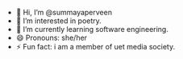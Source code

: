 - 👋 Hi, I’m @summayaperveen
- 👀 I’m interested in poetry.
- 🌱 I’m currently learning software engineering.
- 😄 Pronouns: she/her
- ⚡ Fun fact: i am a member of uet media society.

<!---
summayaperveen/summayaperveen is a ✨ special ✨ repository because its `README.md` (this file) appears on your GitHub profile.
You can click the Preview link to take a look at your changes.
--->
